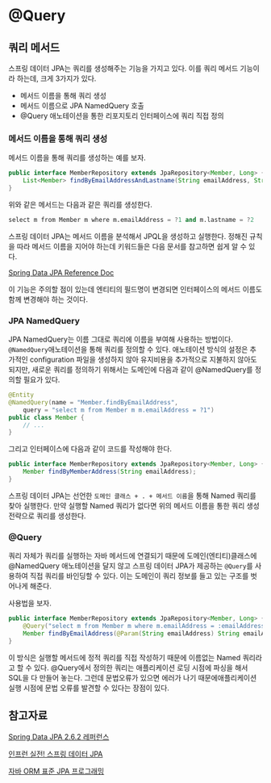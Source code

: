 # @Query

## 쿼리 메서드
스프링 데이터 JPA는 쿼리를 생성해주는 기능을 가지고 있다. 이를 쿼리 메서드 기능이라 하는데, 크게 3가지가 있다.
- 메서드 이름을 통해 쿼리 생성
- 메서드 이름으로 JPA NamedQuery 호출
- @Query 애노테이션을 통한 리포지토리 인터페이스에 쿼리 직접 정의

### 메서드 이름을 통해 쿼리 생성
메서드 이름을 통해 쿼리를 생성하는 예를 보자.
```java
public interface MemberRepository extends JpaRepository<Member, Long> {
    List<Member> findByEmailAddressAndLastname(String emailAddress, String lastname);
}
```
위와 같은 메서드는 다음과 같은 쿼리를 생성한다.
```s
select m from Member m where m.emailAddress = ?1 and m.lastname = ?2
```
스프링 데이터 JPA는 메서드 이름을 분석해서 JPQL을 생성하고 실행한다. 정해진 규칙을 따라 메서드 이름을 지어야 하는데 키워드들은 다음 문서를 참고하면 쉽게 알 수 있다.

[Spring Data JPA Reference Doc](https://docs.spring.io/spring-data/jpa/docs/current/reference/html/#jpa.query-methods.query-creation)

이 기능은 주의할 점이 있는데 엔티티의 필드명이 변경되면 인터페이스의 메서드 이름도 함께 변경해야 하는 것이다. 

### JPA NamedQuery
JPA NamedQuery는 이름 그대로 쿼리에 이름을 부여해 사용하는 방법이다. `@NamedQuery`애노테이션을 통해 쿼리를 정의할 수 있다. 애노테이션 방식의 설정은 추가적인 configuration 파일을 생성하지 않아 유지비용을 추가적으로 지불하지 않아도 되지만, 새로운 쿼리를 정의하기 위해서는 도메인에 다음과 같이 @NamedQuery를 정의할 필요가 있다.

```java
@Entity
@NamedQuery(name = "Member.findByEmailAddress", 
    query = "select m from Member m m.emailAddress = ?1")
public class Member {
    // ...
}
```
그리고 인터페이스에 다음과 같이 코드를 작성해야 한다.
```java
public interface MemberRepository extends JpaRepository<Member, Long> {
    Member findByMemberAddress(String emailAddress);
}
```
스프링 데이터 JPA는 선언한 `도메인 클래스 + . + 메서드 이름`을 통해 Named 쿼리를 찾아 실행한다. 만약 실행할 Named 쿼리가 없다면 위의 메서드 이름을 통한 쿼리 생성전략으로 쿼리를 생성한다.

### @Query
쿼리 자체가 쿼리를 실행하는 자바 메서드에 연결되기 때문에 도메인(엔티티)클래스에 @NamedQuery 애노테이션을 달지 않고 스프링 데이터 JPA가 제공하는 `@Query`를 사용하여 직접 쿼리를 바인딩할 수 있다. 이는 도메인이 쿼리 정보를 들고 있는 구조를 벗어나게 해준다.

사용법을 보자.
```java
public interface MemberRepository extends JpaRepository<Member, Long> {
    @Query("select m from Member m where m.emailAddress = :emailAddress")
    Member findByEmailAddress(@Param(String emailAddress) String emailAddress);
}
```

이 방식은 실행할 메서드에 정적 쿼리를 직접 작성하기 때문에 이름없는 Named 쿼리라고 할 수 있다. 
@Query에서 정의한 쿼리는 애플리케이션 로딩 시점에 파싱을 해서 SQL을 다 만들어 놓는다. 그런데 문법오류가 있으면 에러가 나기 때문에애플리케이션 실행 시점에 문법 오류를 발견할 수 있다는 장점이 있다. 

## 참고자료
[Spring Data JPA 2.6.2 레퍼런스](https://docs.spring.io/spring-data/jpa/docs/current/reference/html/#repositories)

[인프런 실전! 스프링 데이터 JPA](https://www.inflearn.com/course/%EC%8A%A4%ED%94%84%EB%A7%81-%EB%8D%B0%EC%9D%B4%ED%84%B0-JPA-%EC%8B%A4%EC%A0%84/dashboard)

[자바 ORM 표준 JPA 프로그래밍](http://www.yes24.com/Product/Goods/19040233)